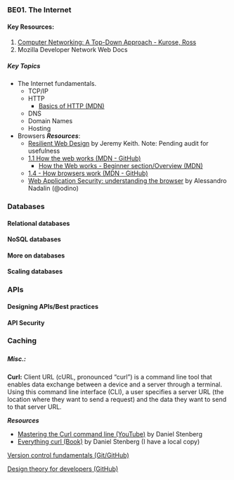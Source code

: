 ### BE01. The Internet
#### Key Resources:
1. [Computer Networking: A Top-Down Approach - Kurose, Ross](file:///C:/Users/Admin/Documents/Books,%20PDFs/01.%20CS,%20Programming/06.%20Fundamentals/Computer%20Networking%20_%20A%20Top%20Down%20Approach,%207th,%20converted.pdf)
2. Mozilla Developer Network Web Docs

##### Key Topics
- The Internet fundamentals.
	- TCP/IP
	- HTTP
 		- [Basics of HTTP (MDN)](https://developer.mozilla.org/en-US/docs/Web/HTTP/Basics_of_HTTP)  		
	- DNS
	- Domain Names
	- Hosting
- Browsers
	 ***Resources***:
	 - [Resilient Web Design](https://resilientwebdesign.com/) by Jeremy Keith. Note: Pending audit for usefulness
	 - [1.1 How the web works (MDN - GitHub)](https://github.com/mdn/curriculum/blob/main/curriculum/2-core/1-standards-and-semantics/1-1-how-the-web-works.md)
		 - [How the Web works - Beginner section/Overview (MDN)](https://developer.mozilla.org/en-US/docs/Learn/Getting_started_with_the_web/How_the_Web_works)
	 - [1.4 - How browsers work (MDN - GitHub)](https://github.com/mdn/curriculum/blob/main/curriculum/2-core/1-standards-and-semantics/1-4-how-browsers-work.md)
	 - [Web Application Security: understanding the browser](https://odino.org/wasec-understanding-the-browser/) by Alessandro Nadalin (@odino)


### Databases
#### Relational databases
#### NoSQL databases
#### More on databases
#### Scaling databases
### APIs
####
#### Designing APIs/Best practices
#### API Security
### Caching
###
###
##### Misc.:
**Curl:**
Client URL (cURL, pronounced “curl”) is a command line tool that enables data exchange between a device and a server through a terminal. Using this command line interface (CLI), a user specifies a server URL (the location where they want to send a request) and the data they want to send to that server URL.

***Resources***
- [Mastering the Curl command line (YouTube)](https://youtu.be/V5vZWHP-RqU) by Daniel Stenberg
- [Everything curl (Book)](https://everything.curl.dev/) by Daniel Stenberg (I have a local copy)


[Version control fundamentals (Git/GitHub)](https://github.com/mdn/curriculum/blob/main/curriculum/2-core/4-best-practices-and-essential-tooling/8-0-version-control-fundamentals-git-github.md)

[Design theory for developers (GitHub)](https://github.com/mdn/curriculum/blob/main/curriculum/2-core/4-best-practices-and-essential-tooling/9-0-design-theory-for-developers.md#9-design-theory-for-developers)


